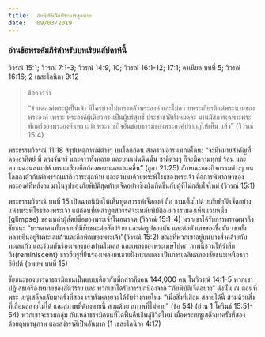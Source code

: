 ```yaml
---
title:  ภัยพิบัติเจ็ดประการสุดท้าย
date:   09/03/2019
---
```


### อ่านข้อพระคัมภีร์สำหรับบทเรียนสัปดาห์นี้
วิวรณ์ 15:1; วิวรณ์ 7:1-3; วิวรณ์ 14:9, 10; วิวรณ์ 16:1-12; 17:1; ดาเนียล บทที่ 5; วิวรณ์ 16:16; 2 เธสะโลนิกา 9:12

> <p>ข้อควรจำ</p>
> “ข้าแต่องค์พระผู้เป็นเจ้า มีใครบ้างไม่เกรงกลัวพระองค์ และไม่ถวายพระเกียรติแด่พระนามของพระองค์ เพราะ พระองค์ผู้เดียวทรงเป็นผู้บริสุทธิ์ ประชาชาติทั้งหมดจะ มานมัสการเฉพาะพระพักตร์ของพระองค์ เพราะว่า พระราชกิจอันชอบธรรมของพระองค์ปรากฏให้เห็น แล้ว” (วิวรณ์ 15:4)

พระธรรมวิวรณ์ 11:18 สรุปเหตุการณ์ต่างๆ บนโลกก่อน สงครามอารมาเกดโดน: “จะมีหมายสำคัญที่ดวงอาทิตย์ ที่ ดวงจันทร์ และดาวทั้งหลาย และบนแผ่นดินนั้น ชาติต่างๆ ก็จะมีความทุกข์ ร้อน และความฉงนสนเท่ห์ เพราะเสียงกึกก้องของทะเลและคลื่น” (ลูกา 21:25) ลักษณะของกิจกรรมต่างๆ บนโลกลงตัวกับคำพรรณนาถึงวาระสุดท้าย และตามมาด้วยพระพิโรธของพระเจ้า คือการพิพากษาของพระองค์ที่หลั่งลง มาในรูปของภัยพิบัติสุดท้ายเจ็ดอย่างซึ่งบังเกิดขึ้นกับผู้ที่ไม่กลับใจใหม่ (วิวรณ์ 15:1)

พระธรรมวิวรณ์ บทที่ 15 เปิดฉากนิมิตให้เห็นทูตสวรรค์เจ็ดองค์ ถือ ชามเต็มไปด้วยภัยพิบัติเจ็ดอย่างแห่งพระพิโรธของพระเจ้า แต่ก่อนที่เหล่าทูตสวรรค์จะเทภัยพิบัติลงมา เรามองเห็นแวบหนึ่ง (glimpse) ของเหล่าผู้สัตย์ซื่อของพระเจ้าในอนาคต (วิวรณ์ 15:1-4) พวกเขาได้รับการพรรณนาถึงชัยชนะ “บรรดาคนทั้งหลายที่มีชัยชนะต่อสัตว์ร้าย และต่อรูปของมัน และต่อตัวเลขของชื่อมัน เขาทั้งหลายยืนอยู่ริมทะเลแก้วและถือพิณของพระเจ้า”(วิวรณ์ 15:2) ขณะที่พวกเขาอยู่บนบางสิ่งคล้ายกับทะเลแก้ว และร่วมกันร้องเพลงของท่านโมเสส และเพลงของพระเมษโปดก ภาพนี้ชวนให้รำลึกถึง(reminiscent) ชาวฮีบรูที่ยืนร้องเพลงบนชายฝั่งทะเลแดง เป็นการเฉลิมฉลองชัยชนะเหนือชาวอียิปต์ (อพยพ บทที่ 15)

ชัยชนะของบรรดาธรรมิกชนเป็นแบบเดียวกับที่กล่าวถึงคน 144,000 คน ในวิวรณ์ 14:1-5 พวกเขาปฏิเสธเครื่องหมายของสัตว์ร้าย และ พวกเขาได้รับการปกป้องจาก “ภัยพิบัติเจ็ดอย่าง” ดังนั้น ณ ตอนที่พระ เยซูเสด็จกลับมาครั้งที่สอง เราทั้งหลายจะได้รับร่างกายใหม่ “เมื่อสิ่งที่เสื่อม สลายได้นี้ สวมด้วยสิ่งที่เสื่อมสลายไม่ได้ และสภาพที่ต้องตายนี้ สวมด้วย สภาพที่ไม่ตาย” (ข้อ 54) (อ่าน 1 โครินธ์ 15:51-54) พวกเขาจะรวมกลุ่ม กับเหล่าธรรมิกชนที่ได้ฟื้นคืนชีพสู่ชีวิตใหม่ เมื่อพระเยซูเสด็จมาครั้งที่สอง ด้วยฤทธานุภาพ และสง่าราศีเป็นอันมาก (1 เธสะโลนิกา 4:17)